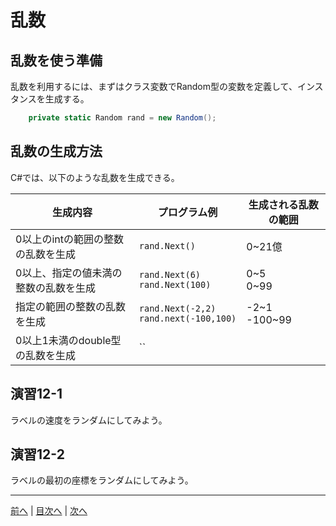# 乱数
## 乱数を使う準備
乱数を利用するには、まずはクラス変数でRandom型の変数を定義して、インスタンスを生成する。

```cs
    private static Random rand = new Random();
```

## 乱数の生成方法
C#では、以下のような乱数を生成できる。

|生成内容|プログラム例|生成される乱数の範囲|
|-------|-----------|------------------|
|0以上のintの範囲の整数の乱数を生成|`rand.Next()`|0~21億  |
|0以上、指定の値未満の整数の乱数を生成|`rand.Next(6)`<br>`rand.Next(100)`|0~5<br>0~99  |
|指定の範囲の整数の乱数を生成|`rand.Next(-2,2)`<br>`rand.next(-100,100)`|-2~1<br>-100~99  |
|0以上1未満のdouble型の乱数を生成|``|  |

## 演習12-1
ラベルの速度をランダムにしてみよう。

## 演習12-2
ラベルの最初の座標をランダムにしてみよう。

---

[前へ](11.md) | [目次へ](README.md#%E7%9B%AE%E6%AC%A1) | [次へ](13.md)
